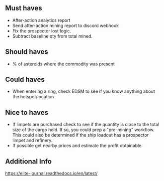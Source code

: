 
## Must haves
- After-action analytics report
- Send after-action mining report to discord webhook
- Fix the prospector lost logic.
- Subtract baseline qty from total mined.

## Should haves
- % of asteroids where the commodity was present

## Could haves
- When entering a ring, check EDSM to see if you know anything about the hotspot/location

## Nice to haves
- If limpets are purchased check to see if the quantity is close to the total size of the cargo hold. If so, you could prep a "pre-mining" workflow. This could also be determined if the ship loadout has a prospector limpet and refinery.
- If possible get nearby prices and estimate the profit obtainable.

## Additional Info
https://elite-journal.readthedocs.io/en/latest/
